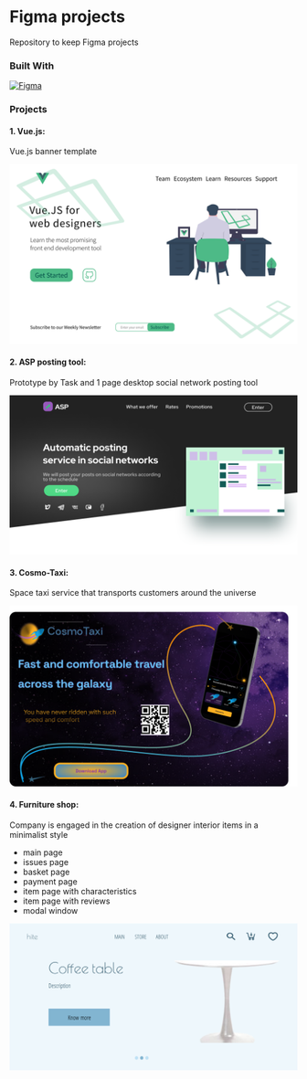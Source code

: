 # Figma projects
Repository to keep Figma projects 

### Built With

[![Figma][Figma.io]][Figma-url]

### Projects

#### 1. Vue.js:
Vue.js banner template

![Vue.png](vue%2FVue.png)

#### 2. ASP posting tool:
Prototype by Task and 1 page desktop social network posting tool

![Concept.png](asp%2Fdesign%2FConcept.png)

#### 3. Cosmo-Taxi:
Space taxi service that transports customers around the universe

![Cosmo.png](cosmo%2FCosmo.png)

#### 4. Furniture shop:
Company is engaged in the creation of designer interior items in a minimalist style
* main page
* issues page
* basket page
* payment page
* item page with characteristics
* item page with reviews
* modal window

![Main.png](shop%2FMain.png)

<!-- MARKDOWN LINKS & IMAGES -->

[Figma.io]: https://img.shields.io/badge/-Figma-darkviolet?style=for-the-badge&logo=figma

[Figma-url]: https://www.javascript.com/



